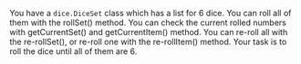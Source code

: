 You have a `dice.DiceSet` class which has a list for 6 dice.
You can roll all of them with the rollSet() method.
You can check the current rolled numbers with getCurrentSet() and getCurrentItem() method.
You can re-roll all with the re-rollSet(), or re-roll one with the re-rollItem() method.
Your task is to roll the dice until all of them are 6.
